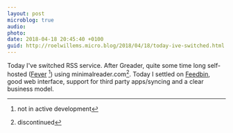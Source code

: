 ```yaml
---
layout: post
microblog: true
audio: 
photo: 
date: 2018-04-18 20:45:40 +0100
guid: http://roelwillems.micro.blog/2018/04/18/today-ive-switched.html
---
```

Today I've switched RSS service.  After Greader, quite some time long self-hosted ([Fever](https://feedafever.com/) [^1]) using minimalreader.com[^2]. Today I settled on [Feedbin](https://feedbin.com/), good web interface, support for third party apps/syncing and a clear business model.

[^1]:not in active development
[^2]:discontinued
